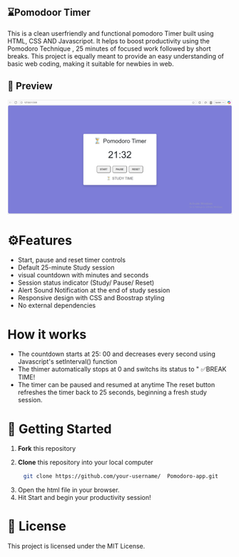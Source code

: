 ## ⌛Pomodoor Timer 

This is a clean   userfriendly and functional pomodoro Timer built using HTML, CSS AND Javascripot. It helps to boost productivity using the Pomodoro Technique , 25 minutes of focused work followed by short breaks. This project is equally meant to provide an easy understanding of basic web coding, making it suitable for newbies in web.

## 📸 Preview

![Pomodoro Timer Screenshot](preview.png)


# ⚙️Features
- Start, pause and reset timer controls
- Default 25-minute Study session 
- visual countdown with minutes and seconds
- Session status indicator (Study/ Pause/ Reset)
- Alert Sound Notification at the end of study session
- Responsive design with CSS and Boostrap styling
- No external dependencies

# How it works
- The countdown starts at 25: 00 and decreases every second using Javascript's setInterval() function
- The thimer automatically stops at 0 and switchs its status to " ✅BREAK TIME!
- The timer can be paused and resumed at anytime
The reset button refreshes the timer back to 25 seconds, beginning a fresh study session.

# 🚀 Getting Started

1. **Fork** this repository 

2. **Clone** this repository into your local computer
```bash
     git clone https://github.com/your-username/  Pomodoro-app.git
```
3. Open the html file in your browser.
4. Hit Start and begin your productivity session!

# 📜 License

This project is licensed under the MIT License.